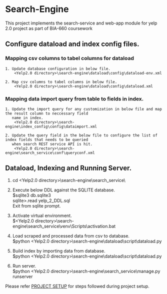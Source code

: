 # Search-Engine
This project implements the search-service and web-app module for yelp 2.0 project as part of BIA-660 coursework

## Configure dataload and index config files.

### Mapping csv columns to tabel columns for dataload
	1. Update database configuration in below file.
		<Yelp2.0 directory>\search-engine\dataload\config\dataload-env.xml
		
	2. Map csv columns to tabel columns in below file.
		<Yelp2.0 directory>\search-engine\dataload\config\dataload.xml
		
### Mapping data import query from table to fields in index.
	1. Update the import query for any customization in below file and map the result column to neccessary field 
	   name in index.
		<Yelp2.0 directory>\search-engine\index_config\config\dataimport.xml
	
	2. Update the query field in the below file to configure the list of index fields that needs to be queried 
	   when search REST service API is hit.
		<Yelp2.0 directory>\search-engine\search_service\conf\queryconf.xml
		
## Dataload, Indexing and Running Server.
1. cd <Yelp2.0 directory>\search-engine\search_service\

2. Execute below DDL against the SQLITE database.<br/>
	$sqlite3 db.sqlite3<br/>
	sqlite>.read yelp_2_DDL.sql<br/>
	Exit from sqlite prompt.

3. Activate virtual environment.<br/>
	$<Yelp2.0 directory>\search-engine\search_service\venv\Scripts\activation.bat
	
4. Load scraped and processed data from csv to database.<br/>
	$python <Yelp2.0 directory>\search-engine\dataload\script\dataload.py
	
5. Build index by importing data from database.<br/>
	$python <Yelp2.0 directory>\search-engine\dataload\script\dataload.py
	
6. Run server.<br/>
	$python <Yelp2.0 directory>\search-engine\search_service\manage.py runserver

	
Please refer [PROJECT SETUP](https://github.com/Mgancita/Yelp-2.0/blob/master/search-engine/PROJECT_SETUP.md "PROJECT_SETUP.md") for steps followed during project setup.
